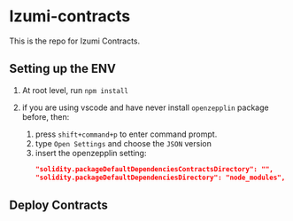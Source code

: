 # Izumi-contracts

This is the repo for Izumi Contracts.

## Setting up the ENV

1. At root level, run `npm install`

2. if you are using vscode and have never install `openzepplin` package before, then:
    1. press `shift+command+p` to enter command prompt. 
    2. type `Open Settings` and choose the `JSON` version
    3. insert the openzepplin setting: 
        ```json
        "solidity.packageDefaultDependenciesContractsDirectory": "",
        "solidity.packageDefaultDependenciesDirectory": "node_modules",
        ```

## Deploy Contracts
